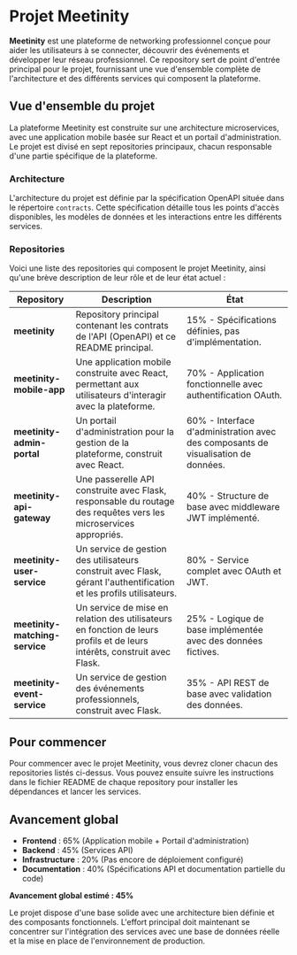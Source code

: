 # Projet Meetinity

**Meetinity** est une plateforme de networking professionnel conçue pour aider les utilisateurs à se connecter, découvrir des événements et développer leur réseau professionnel. Ce repository sert de point d'entrée principal pour le projet, fournissant une vue d'ensemble complète de l'architecture et des différents services qui composent la plateforme.

## Vue d'ensemble du projet

La plateforme Meetinity est construite sur une architecture microservices, avec une application mobile basée sur React et un portail d'administration. Le projet est divisé en sept repositories principaux, chacun responsable d'une partie spécifique de la plateforme.

### Architecture

L'architecture du projet est définie par la spécification OpenAPI située dans le répertoire `contracts`. Cette spécification détaille tous les points d'accès disponibles, les modèles de données et les interactions entre les différents services.

### Repositories

Voici une liste des repositories qui composent le projet Meetinity, ainsi qu'une brève description de leur rôle et de leur état actuel :

| Repository | Description | État |
|---|---|---|
| **meetinity** | Repository principal contenant les contrats de l'API (OpenAPI) et ce README principal. | 15% - Spécifications définies, pas d'implémentation. |
| **meetinity-mobile-app** | Une application mobile construite avec React, permettant aux utilisateurs d'interagir avec la plateforme. | 70% - Application fonctionnelle avec authentification OAuth. |
| **meetinity-admin-portal** | Un portail d'administration pour la gestion de la plateforme, construit avec React. | 60% - Interface d'administration avec des composants de visualisation de données. |
| **meetinity-api-gateway** | Une passerelle API construite avec Flask, responsable du routage des requêtes vers les microservices appropriés. | 40% - Structure de base avec middleware JWT implémenté. |
| **meetinity-user-service** | Un service de gestion des utilisateurs construit avec Flask, gérant l'authentification et les profils utilisateurs. | 80% - Service complet avec OAuth et JWT. |
| **meetinity-matching-service** | Un service de mise en relation des utilisateurs en fonction de leurs profils et de leurs intérêts, construit avec Flask. | 25% - Logique de base implémentée avec des données fictives. |
| **meetinity-event-service** | Un service de gestion des événements professionnels, construit avec Flask. | 35% - API REST de base avec validation des données. |

## Pour commencer

Pour commencer avec le projet Meetinity, vous devrez cloner chacun des repositories listés ci-dessus. Vous pouvez ensuite suivre les instructions dans le fichier README de chaque repository pour installer les dépendances et lancer les services.

## Avancement global

- **Frontend** : 65% (Application mobile + Portail d'administration)
- **Backend** : 45% (Services API)
- **Infrastructure** : 20% (Pas encore de déploiement configuré)
- **Documentation** : 40% (Spécifications API et documentation partielle du code)

**Avancement global estimé : 45%**

Le projet dispose d'une base solide avec une architecture bien définie et des composants fonctionnels. L'effort principal doit maintenant se concentrer sur l'intégration des services avec une base de données réelle et la mise en place de l'environnement de production.

